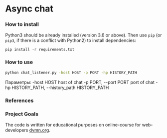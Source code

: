 # Async chat

### How to install

Python3 should be already installed (version 3.6 or above).
Then use `pip` (or `pip3`, if there is a conflict with Python2) to install dependencies:

```
pip install -r requirements.txt
```

### How to use

```bash
python chat_listener.py -host HOST -p PORT -hp HISTORY_PATH
```

Параметры:
  -host HOST host of chat
  -p PORT, --port PORT port of chat
  -hp HISTORY_PATH, --history_path HISTORY_PATH

### References

### Project Goals

The code is written for educational purposes on online-course for web-developers [dvmn.org](https://dvmn.org/).
